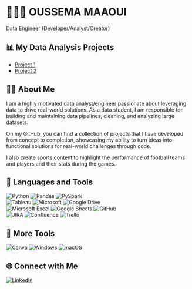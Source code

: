 # 🧑🏻‍💻 OUSSEMA MAAOUI  
Data Engineer (Developer/Analyst/Creator)

## 📊 My Data Analysis Projects  
- [Project 1](link)  
- [Project 2](link)  

## 👨‍💻 About Me  
I am a highly motivated data analyst/engineer passionate about leveraging data to drive real-world solutions. As a data student, I am responsible for building and maintaining data pipelines, cleaning, and analyzing large datasets.

On my GitHub, you can find a collection of projects that I have developed from concept to completion, showcasing my ability to turn ideas into functional solutions for real-world challenges through code.

I also create sports content to highlight the performance of football teams and players and their stats during the games.

## 🧰 Languages and Tools  
![Python](https://img.shields.io/badge/Python-3776AB?style=flat&logo=python&logoColor=white) ![Pandas](https://img.shields.io/badge/Pandas-150458?style=flat&logo=pandas&logoColor=white) ![PySpark](https://img.shields.io/badge/PySpark-E25A1C?style=flat&logo=apachespark&logoColor=white)  
![Tableau](https://img.shields.io/badge/Tableau-E97627?style=flat&logo=tableau&logoColor=white) ![Microsoft](https://img.shields.io/badge/Microsoft-0078D4?style=flat&logo=microsoft&logoColor=white) ![Google Drive](https://img.shields.io/badge/Google%20Drive-4285F4?style=flat&logo=googledrive&logoColor=white)  
![Microsoft Excel](https://img.shields.io/badge/Microsoft%20Excel-217346?style=flat&logo=microsoftexcel&logoColor=white) ![Google Sheets](https://img.shields.io/badge/Google%20Sheets-34A853?style=flat&logo=googlesheets&logoColor=white) ![GitHub](https://img.shields.io/badge/GitHub-181717?style=flat&logo=github&logoColor=white)  
![JIRA](https://img.shields.io/badge/JIRA-0052CC?style=flat&logo=jira&logoColor=white) ![Confluence](https://img.shields.io/badge/Confluence-172B4D?style=flat&logo=confluence&logoColor=white) ![Trello](https://img.shields.io/badge/Trello-0052CC?style=flat&logo=trello&logoColor=white)  

## 👾 More Tools  
![Canva](https://img.shields.io/badge/Canva-00C4CC?style=flat&logo=canva&logoColor=white) ![Windows](https://img.shields.io/badge/Windows-0078D6?style=flat&logo=windows&logoColor=white) ![macOS](https://img.shields.io/badge/macOS-000000?style=flat&logo=apple&logoColor=white)  

## 🌐 Connect with Me  
[![LinkedIn](https://img.shields.io/badge/LinkedIn-blue?style=flat&logo=linkedin&logoColor=white)](https://www.linkedin.com/in/oussemamaaoui/)
